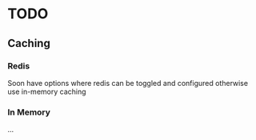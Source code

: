 # TODO

## Caching

### Redis
Soon have options where redis can be toggled and configured otherwise use in-memory caching

### In Memory
...